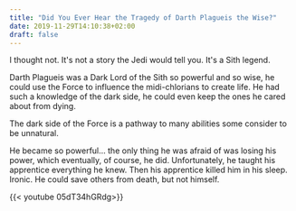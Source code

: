 ```yaml
---
title: "Did You Ever Hear the Tragedy of Darth Plagueis the Wise?"
date: 2019-11-29T14:10:38+02:00
draft: false
---
```


I thought not. It's not a story the Jedi would tell you. It's a Sith legend.

Darth Plagueis was a Dark Lord of the Sith so powerful and so wise, he could use the Force to influence the midi-chlorians to create life. He had such a knowledge of the dark side, he could even keep the ones he cared about from dying.

The dark side of the Force is a pathway to many abilities some consider to be unnatural. 

He became so powerful… the only thing he was afraid of was losing his power, which eventually, of course, he did. Unfortunately, he taught his apprentice everything he knew. Then his apprentice killed him in his sleep. Ironic. He could save others from death, but not himself.

{{< youtube 05dT34hGRdg>}}